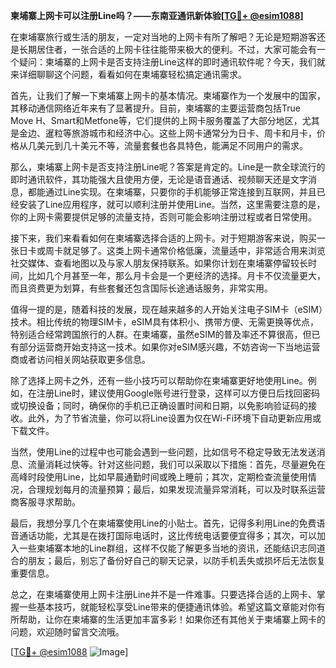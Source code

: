 **柬埔寨上网卡可以注册Line吗？——东南亚通讯新体验[[TG💪+ @esim1088](https://t.me/s/esim1088)]**

在柬埔寨旅行或生活的朋友，一定对当地的上网卡有所了解吧？无论是短期游客还是长期居住者，一张合适的上网卡往往能带来极大的便利。不过，大家可能会有一个疑问：柬埔寨的上网卡是否支持注册Line这样的即时通讯软件呢？今天，我们就来详细聊聊这个问题，看看如何在柬埔寨轻松搞定通讯需求。

首先，让我们了解一下柬埔寨上网卡的基本情况。柬埔寨作为一个发展中的国家，其移动通信网络近年来有了显著提升。目前，柬埔寨的主要运营商包括True Move H、Smart和Metfone等，它们提供的上网卡服务覆盖了大部分地区，尤其是金边、暹粒等旅游城市和经济中心。这些上网卡通常分为日卡、周卡和月卡，价格从几美元到几十美元不等，流量套餐也各具特色，能满足不同用户的需求。

那么，柬埔寨上网卡是否支持注册Line呢？答案是肯定的。Line是一款全球流行的即时通讯软件，其功能强大且使用方便，无论是语音通话、视频聊天还是文字消息，都能通过Line实现。在柬埔寨，只要你的手机能够正常连接到互联网，并且已经安装了Line应用程序，就可以顺利注册并使用Line。当然，这里需要注意的是，你的上网卡需要提供足够的流量支持，否则可能会影响注册过程或者日常使用。

接下来，我们来看看如何在柬埔寨选择合适的上网卡。对于短期游客来说，购买一张日卡或周卡就足够了。这类上网卡通常价格低廉，流量适中，非常适合用来浏览社交媒体、查看地图以及与家人朋友保持联系。如果你计划在柬埔寨停留较长时间，比如几个月甚至一年，那么月卡会是一个更经济的选择。月卡不仅流量更大，而且资费更为划算，有些套餐还包含国际长途通话服务，非常实用。

值得一提的是，随着科技的发展，现在越来越多的人开始关注电子SIM卡（eSIM）技术。相比传统的物理SIM卡，eSIM具有体积小、携带方便、无需更换等优点，特别适合经常跨国旅行的人群。在柬埔寨，虽然eSIM的普及率还不算很高，但已有部分运营商开始支持这一技术。如果你对eSIM感兴趣，不妨咨询一下当地运营商或者访问相关网站获取更多信息。

除了选择上网卡之外，还有一些小技巧可以帮助你在柬埔寨更好地使用Line。例如，在注册Line时，建议使用Google账号进行登录，这样可以方便日后找回密码或切换设备；同时，确保你的手机已正确设置时间和日期，以免影响验证码的接收。此外，为了节省流量，你可以将Line设置为仅在Wi-Fi环境下自动更新应用或下载文件。

当然，使用Line的过程中也可能会遇到一些问题，比如信号不稳定导致无法发送消息、流量消耗过快等。针对这些问题，我们可以采取以下措施：首先，尽量避免在高峰时段使用Line，比如早晨通勤时间或晚上睡前；其次，定期检查流量使用情况，合理规划每月的流量预算；最后，如果发现流量异常消耗，可以及时联系运营商客服寻求帮助。

最后，我想分享几个在柬埔寨使用Line的小贴士。首先，记得多利用Line的免费语音通话功能，尤其是在拨打国际电话时，这比传统电话要便宜得多；其次，可以加入一些柬埔寨本地的Line群组，这样不仅能了解更多当地的资讯，还能结识志同道合的朋友；最后，别忘了备份好自己的聊天记录，以防手机丢失或损坏后无法恢复重要信息。

总之，在柬埔寨使用上网卡注册Line并不是一件难事。只要选择合适的上网卡、掌握一些基本技巧，就能轻松享受Line带来的便捷通讯体验。希望这篇文章能对你有所帮助，让你在柬埔寨的生活更加丰富多彩！如果你还有其他关于柬埔寨上网卡的问题，欢迎随时留言交流哦。

[[TG💪+ @esim1088](https://t.me/s/esim1088) ![Image](https://i.postimg.cc/4NQfJmqS/Snipaste-2025-05-13-00-14-12.png)]